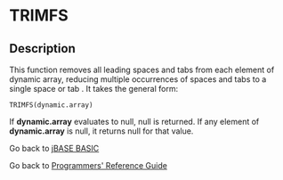# TRIMFS

<PageHeader /> 

## Description

This function removes all leading spaces and tabs from each element of dynamic array, reducing multiple occurrences of spaces and tabs to a single space or tab . It takes the general form:

```
TRIMFS(dynamic.array)
```

If **dynamic.array** evaluates to null, null is returned. If any element of **dynamic.array** is null, it returns null for that value.

Go back to [jBASE BASIC](./../README.md)

Go back to [Programmers' Reference Guide](./../../reference-guides/jbc/README.md)

  
<PageFooter />
